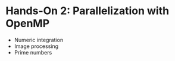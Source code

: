 # Hands-On 2: Parallelization with OpenMP

*  Numeric integration
*  Image processing
*  Prime numbers